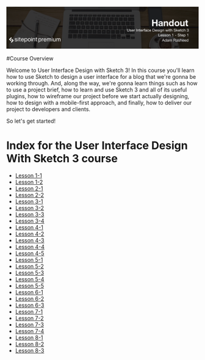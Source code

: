 ![](User_Interface_Design_with_Sketch_3_handouts/headings/1.1.png)

#Course Overview

Welcome to User Interface Design with Sketch 3! In this course you'll learn how to use Sketch to design a user interface for a blog that we're gonna be working through. And, along the way, we're gonna learn things such as how to use a project brief, how to learn and use Sketch 3 and all of its useful plugins, how to wireframe our project before we start actually designing, how to design with a mobile-first approach, and finally, how to deliver our project to developers and clients.

So let's get started!



# Index for the User Interface Design With Sketch 3 course

* [Lesson 1-1](User_Interface_Design_with_Sketch_3_handouts/lesson1-1.md)
* [Lesson 1-2](User_Interface_Design_with_Sketch_3_handouts/lesson1-2.md)
* [Lesson 2-1](User_Interface_Design_with_Sketch_3_handouts/lesson2-1.md)
* [Lesson 2-2](User_Interface_Design_with_Sketch_3_handouts/lesson2-2.md)
* [Lesson 3-1](User_Interface_Design_with_Sketch_3_handouts/lesson3-1.md)
* [Lesson 3-2](User_Interface_Design_with_Sketch_3_handouts/lesson3-2.md)
* [Lesson 3-3](User_Interface_Design_with_Sketch_3_handouts/lesson3-3.md)
* [Lesson 3-4](User_Interface_Design_with_Sketch_3_handouts/lesson3-4.md)
* [Lesson 4-1](User_Interface_Design_with_Sketch_3_handouts/lesson4-1.md)
* [Lesson 4-2](User_Interface_Design_with_Sketch_3_handouts/lesson4-2.md)
* [Lesson 4-3](User_Interface_Design_with_Sketch_3_handouts/lesson4-3.md)
* [Lesson 4-4](User_Interface_Design_with_Sketch_3_handouts/lesson4-4.md)
* [Lesson 4-5](User_Interface_Design_with_Sketch_3_handouts/lesson4-5.md)
* [Lesson 5-1](User_Interface_Design_with_Sketch_3_handouts/lesson5-1.md)
* [Lesson 5-2](User_Interface_Design_with_Sketch_3_handouts/lesson5-2.md)
* [Lesson 5-3](User_Interface_Design_with_Sketch_3_handouts/lesson5-3.md)
* [Lesson 5-4](User_Interface_Design_with_Sketch_3_handouts/lesson5-4.md)
* [Lesson 5-5](User_Interface_Design_with_Sketch_3_handouts/lesson5-5.md)
* [Lesson 6-1](User_Interface_Design_with_Sketch_3_handouts/lesson6-1.md)
* [Lesson 6-2](User_Interface_Design_with_Sketch_3_handouts/lesson6-2.md)
* [Lesson 6-3](User_Interface_Design_with_Sketch_3_handouts/lesson6-3.md)
* [Lesson 7-1](User_Interface_Design_with_Sketch_3_handouts/lesson7-1.md)
* [Lesson 7-2](User_Interface_Design_with_Sketch_3_handouts/lesson7-2.md)
* [Lesson 7-3](User_Interface_Design_with_Sketch_3_handouts/lesson7-3.md)
* [Lesson 7-4](User_Interface_Design_with_Sketch_3_handouts/lesson7-4.md)
* [Lesson 8-1](User_Interface_Design_with_Sketch_3_handouts/lesson8-1.md)
* [Lesson 8-2](User_Interface_Design_with_Sketch_3_handouts/lesson8-2.md)
* [Lesson 8-3](User_Interface_Design_with_Sketch_3_handouts/lesson8-3.md)

